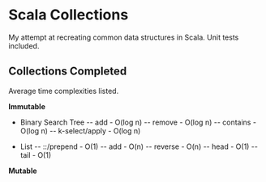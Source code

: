 # Scala Collections

My attempt at recreating common data structures in Scala. Unit tests included.

## Collections Completed

Average time complexities listed.

**Immutable**

- Binary Search Tree
-- add - O(log n)
-- remove - O(log n)
-- contains - O(log n)
-- k-select/apply - O(log n)

- List
-- ::/prepend - O(1)
-- add - O(n)
-- reverse - O(n)
-- head - O(1)
-- tail - O(1)

**Mutable**